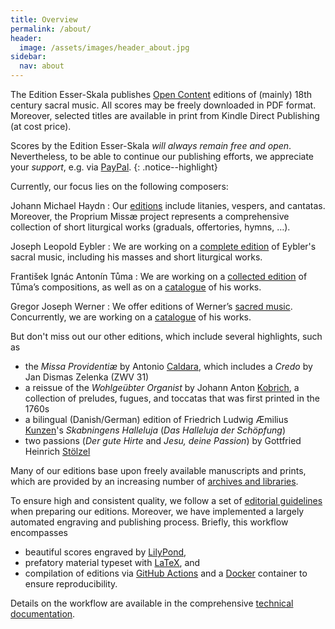 ```yaml
---
title: Overview
permalink: /about/
header:
  image: /assets/images/header_about.jpg
sidebar:
  nav: about
---
```


The Edition Esser-Skala publishes [Open Content](https://opendefinition.org/od) editions of (mainly) 18th century sacral music. All scores may be freely downloaded in PDF format. Moreover, selected titles are available in print from Kindle Direct Publishing (at cost price).

Scores by the Edition Esser-Skala *will always remain free and open*. Nevertheless, to be able to continue our publishing efforts, we appreciate your *support*, e.g. via [PayPal](https://paypal.me/esserskala).
{: .notice--highlight}

Currently, our focus lies on the following composers:

Johann Michael Haydn
: Our [editions](/scores/johann-michael-haydn) include litanies, vespers, and cantatas. Moreover, the Proprium Missæ project represents a comprehensive collection of short liturgical works (graduals, offertories, hymns, …).

Joseph Leopold Eybler
: We are working on a [complete edition](/scores/joseph-leopold-edler-von-eybler) of Eybler's sacral music, including his masses and short liturgical works.

František Ignác Antonín Tůma
: We are working on a [collected edition](/scores/frantisek-ignac-antonin-tuma) of Tůma’s compositions, as well as on a [catalogue](http://tumw.esser-skala.at) of his works.

Gregor Joseph Werner
: We offer editions of Werner’s [sacred music](/scores/gregor-joseph-werner). Concurrently, we are working on a [catalogue](https://www.gregor-joseph-werner.at) of his works.

But don't miss out our other editions, which include several highlights, such as

- the *Missa Providentiæ* by Antonio [Caldara](/scores/antonio-caldara), which includes a *Credo* by Jan Dismas Zelenka (ZWV 31)
- a reissue of the *Wohlgeübter Organist* by Johann Anton [Kobrich](/scores/johann-anton-kobrich), a collection of preludes, fugues, and toccatas that was first printed in the 1760s
- a bilingual (Danish/German) edition of Friedrich Ludwig Æmilius [Kunzen](/scores/friedrich-ludwig-aemilius-kunzen)'s *Skabningens Halleluja* (*Das Halleluja der Schöpfung*)
- two passions (*Der gute Hirte* and *Jesu, deine Passion*) by Gottfried Heinrich [Stölzel](/scores/gottfried-heinrich-stoelzel)

Many of our editions base upon freely available manuscripts and prints, which are provided by an increasing number of [archives and libraries](sources-for-digital-versions).

To ensure high and consistent quality, we follow a set of [editorial guidelines](editorial-guidelines) when preparing our editions. Moreover, we have implemented a largely automated engraving and publishing process. Briefly, this workflow encompasses
- beautiful scores engraved by [LilyPond](https://lilypond.org),
- prefatory material typeset with [LaTeX](https://www.latex-project.org/), and
- compilation of editions via [GitHub Actions](https://github.com/features/actions) and a [Docker](https://www.docker.com/) container to ensure reproducibility.

Details on the workflow are available in the comprehensive [technical documentation](technical-documentation).
